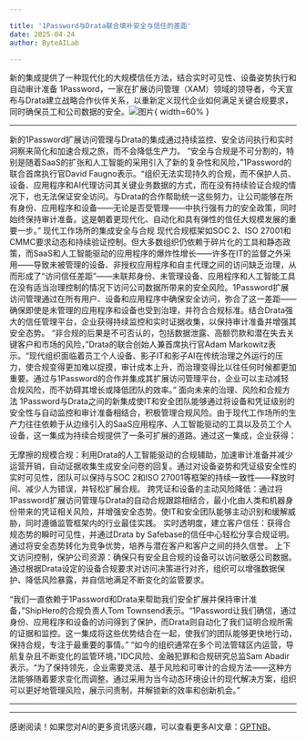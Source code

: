 ```yaml
---

title: '1Password与Drata联合填补安全与信任的差距'
date: 2025-04-24
author: ByteAILab

---
```


新的集成提供了一种现代化的大规模信任方法，结合实时可见性、设备姿势执行和自动审计准备
1Password，一家在扩展访问管理（XAM）领域的领导者，今天宣布与Drata建立战略合作伙伴关系，以重新定义现代企业如何满足关键合规要求，同时确保员工和公司数据的安全。![图片](https://ai-techpark.com/wp-content/uploads/1Password-1.jpg){ width=60% }

---
新的1Password扩展访问管理与Drata的集成通过持续监控、安全访问执行和实时洞察来简化和加速合规之旅，而不会降低生产力。
“安全与合规是不可分割的，特别是随着SaaS的扩张和人工智能的采用引入了新的复杂性和风险，”1Password的联合首席执行官David Faugno表示。“组织无法实现持久的合规，而不保护人员、设备、应用程序和AI代理访问其关键业务数据的方式，而在没有持续验证合规的情况下，也无法保证安全访问。与Drata的合作帮助统一这些努力，让公司能够在所有身份、应用程序和设备——无论是否受管理——中执行强有力的安全政策，同时始终保持审计准备。这是朝着更现代化、自动化和具有弹性的信任大规模发展的重要一步。”
现代工作场所的集成安全与合规
现代合规框架如SOC 2、ISO 27001和CMMC要求动态和持续验证控制。但大多数组织仍依赖于碎片化的工具和静态政策，而SaaS和人工智能驱动的应用程序的爆炸性增长——许多在IT的监督之外采用——导致未被管理的设备、非授权应用程序和自主代理之间的访问缺乏治理，从而形成了“访问信任差距”——未联邦身份、未管理设备、应用程序和人工智能工具在没有适当治理控制的情况下访问公司数据所带来的安全风险。1Password扩展访问管理通过在所有用户、设备和应用程序中确保安全访问，弥合了这一差距——确保即使是未管理的应用程序和设备也受到治理，并符合合规标准。结合Drata强大的信任管理平台，企业获得持续监控和实时证据收集，以保持审计准备并增强其安全态势。
“非合规的后果是不可否认的，包括数据泄露、高额罚款和潜在失去关键客户和市场的风险，”Drata的联合创始人兼首席执行官Adam Markowitz表示。“现代组织面临着员工个人设备、影子IT和影子AI在传统治理之外运行的压力，使合规变得更加难以捉摸，审计成本上升，而治理变得比以往任何时候都更加重要。通过与1Password的合作并集成其扩展访问管理平台，企业可以主动减轻合规风险，而不妨碍其增长或降低团队的效率。”
面向未来的治理、风险和合规方法
1Password与Drata之间的新集成使IT和安全团队能够通过将设备和凭证级别的安全性与自动监控和审计准备相结合，积极管理合规风险。由于现代工作场所的生产力往往依赖于从边缘引入的SaaS应用程序、人工智能驱动的工具以及员工个人设备，这一集成为持续合规提供了一条可扩展的道路。通过这一集成，企业获得：

无摩擦的规模合规：利用Drata的人工智能驱动的合规辅助，加速审计准备并减少运营开销，自动证据收集生成安全问卷的回复。通过对设备姿势和凭证级安全性的实时可见性，团队可以保持与SOC 2和ISO 27001等框架的持续一致性——释放时间、减少人为错误，并轻松扩展合规。
跨凭证和设备的主动风险降低：通过将1Password扩展访问管理与Drata的自动合规跟踪相结合，最小化由人类和机器身份带来的凭证相关风险，并增强安全态势。使IT和安全团队能够主动识别和缓解威胁，同时遵循监管框架内的行业最佳实践。
实时透明度，建立客户信任：获得合规态势的瞬时可见性，并通过Drata by Safebase的信任中心轻松分享合规证明。通过将安全态势转化为竞争优势，培养与潜在客户和客户之间的持久信誉。
上下文访问控制，保护公司资源：确保只有安全且合规的设备可以访问敏感公司数据。通过根据Drata设定的设备合规要求对访问决策进行对齐，组织可以增强数据保护、降低风险暴露，并自信地满足不断变化的监管要求。

“我们一直依赖于1Password和Drata来帮助我们安全扩展并保持审计准备，”ShipHero的合规负责人Tom Townsend表示。“1Password让我们确信，通过身份、应用程序和设备的访问得到了保护，而Drata则自动化了我们证明合规所需的证据和监控。这一集成将这些优势结合在一起，使我们的团队能够更快地行动，保持合规，专注于最重要的事情。”
“如今的组织通常在多个司法管辖区内运营，导航复杂且不断变化的监管环境，”IDC风险、金融犯罪和合规研究总监Sam Abadir表示。“为了保持领先，企业需要灵活、基于风险和可审计的合规方法——这种方法能够随着要求变化而调整。通过采用为当今动态环境设计的现代解决方案，组织可以更好地管理风险，展示问责制，并解锁新的效率和创新机会。”

---
---
感谢阅读！如果您对AI的更多资讯感兴趣，可以查看更多AI文章：[GPTNB](https://gptnb.com)。